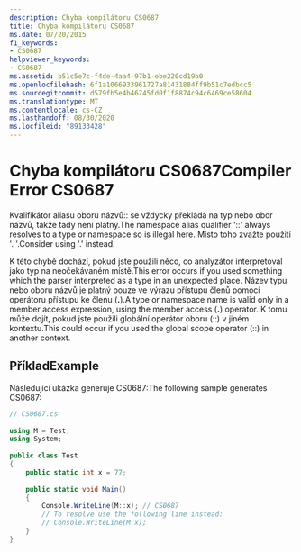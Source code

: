 ```yaml
---
description: Chyba kompilátoru CS0687
title: Chyba kompilátoru CS0687
ms.date: 07/20/2015
f1_keywords:
- CS0687
helpviewer_keywords:
- CS0687
ms.assetid: b51c5e7c-f4de-4aa4-97b1-ebe220cd19b0
ms.openlocfilehash: 6f1a1066933961727a81431884ff9b51c7edbcc5
ms.sourcegitcommit: d579fb5e4b46745fd0f1f8874c94c6469ce58604
ms.translationtype: MT
ms.contentlocale: cs-CZ
ms.lasthandoff: 08/30/2020
ms.locfileid: "89133428"
---
```

# <a name="compiler-error-cs0687"></a><span data-ttu-id="de9e3-103">Chyba kompilátoru CS0687</span><span class="sxs-lookup"><span data-stu-id="de9e3-103">Compiler Error CS0687</span></span>
<span data-ttu-id="de9e3-104">Kvalifikátor aliasu oboru názvů:: se vždycky překládá na typ nebo obor názvů, takže tady není platný.</span><span class="sxs-lookup"><span data-stu-id="de9e3-104">The namespace alias qualifier '::' always resolves to a type or namespace so is illegal here.</span></span> <span data-ttu-id="de9e3-105">Místo toho zvažte použití '. '.</span><span class="sxs-lookup"><span data-stu-id="de9e3-105">Consider using '.' instead.</span></span>  
  
 <span data-ttu-id="de9e3-106">K této chybě dochází, pokud jste použili něco, co analyzátor interpretoval jako typ na neočekávaném místě.</span><span class="sxs-lookup"><span data-stu-id="de9e3-106">This error occurs if you used something which the parser interpreted as a type in an unexpected place.</span></span> <span data-ttu-id="de9e3-107">Název typu nebo oboru názvů je platný pouze ve výrazu přístupu členů pomocí operátoru přístupu ke členu (**.**).</span><span class="sxs-lookup"><span data-stu-id="de9e3-107">A type or namespace name is valid only in a member access expression, using the member access (**.**) operator.</span></span> <span data-ttu-id="de9e3-108">K tomu může dojít, pokud jste použili globální operátor oboru (::) v jiném kontextu.</span><span class="sxs-lookup"><span data-stu-id="de9e3-108">This could occur if you used the global scope operator (::) in another context.</span></span>  
  
## <a name="example"></a><span data-ttu-id="de9e3-109">Příklad</span><span class="sxs-lookup"><span data-stu-id="de9e3-109">Example</span></span>  
 <span data-ttu-id="de9e3-110">Následující ukázka generuje CS0687:</span><span class="sxs-lookup"><span data-stu-id="de9e3-110">The following sample generates CS0687:</span></span>  
  
```csharp  
// CS0687.cs  
  
using M = Test;  
using System;  
  
public class Test
{  
    public static int x = 77;  
  
    public static void Main()
    {  
        Console.WriteLine(M::x); // CS0687  
        // To resolve use the following line instead:  
        // Console.WriteLine(M.x);  
    }  
}  
```
